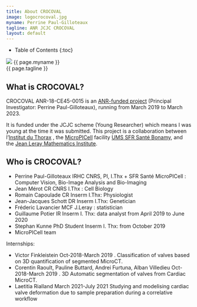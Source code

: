 ```yaml
---
title: About CROCOVAL
image: logocrocoval.jpg
myname: Perrine Paul-Gilloteaux
tagline: ANR JCJC CROCOVAL
layout: default
---
```


* Table of Contents
{:toc}

<div class="about-image-container">
  <img src="{{ site.image_path }}/{{ page.image }}" class="about-image">
  <span class="about-name">{{ page.myname }}</span><br>
  <span class="about-tag">{{ page.tagline }}</span><br>
</div>

## What is CROCOVAL?

CROCOVAL ANR-18-CE45-0015 is an [ANR-funded project](https://anr.fr/Projet-ANR-18-CE45-0015) (Principal Investigator: Perrine Paul-Gilloteaux), running from March 2019 to March 2023.

It is funded under the JCJC scheme (Young Researcher) which means I was young at the time it was submitted. This project is a collaboration between l’[Institut du Thorax](https://umr1087.univ-nantes.fr/) , the [MicroPICell](https://micropicell.univ-nantes.fr/) facility [UMS SFR Santé Bonamy](https://sfrsante.univ-nantes.fr/), and the [Jean Leray Mathematics Institute](https://www.math.sciences.univ-nantes.fr/en).


## Who is CROCOVAL?

* Perrine Paul-Gilloteaux IRHC CNRS, PI, I.Thx + SFR Santé MicroPICell : Computer Vision, Bio-Image Analysis and Bio-Imaging
* Jean Mérot CR CNRS I.Thx : Cell Biology 
* Romain Capoulade CR Inserm I.Thx: Physiologist 
* Jean-Jacques Schott DR Inserm I.Thx: Genetician
* Fréderic Lavancier MCF J.Leray : statistician
* Guillaume Potier IR Inserm I. Thx: data analyst from April 2019 to June 2020
* Stephan Kunne PhD Student Inserm I. Thx: from October 2019
* MicroPICell team

Internships: 
* Victor Finkleistein Oct-2018-March 2019 . Classification of valves based on 3D quantification of segmented MicroCT. 
* Corentin Raoult, Pauline Buttard, Andrei Furtuna, Alban Villedieu Oct-2018-March 2019 . 3D Automatic segmentation of valves from Cardiac MicroCT.
* Laetitia Rialland March 2021-July 2021 Studying and modelising cardiac valve deformation due to sample preparation during a correlative workflow
